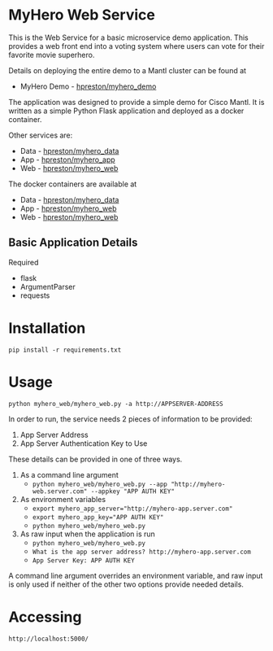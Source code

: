# MyHero Web Service

This is the Web Service for a basic microservice demo application.
This provides a web front end into a voting system where users can vote for their favorite movie superhero.

Details on deploying the entire demo to a Mantl cluster can be found at
* MyHero Demo - [hpreston/myhero_demo](https://github.com/hpreston/myhero_demo)

The application was designed to provide a simple demo for Cisco Mantl.  It is written as a simple Python Flask application and deployed as a docker container.

Other services are:
* Data - [hpreston/myhero_data](https://github.com/hpreston/myhero_data)
* App - [hpreston/myhero_app](https://github.com/hpreston/myhero_app)
* Web - [hpreston/myhero_web](https://github.com/hpreston/myhero_web)

The docker containers are available at
* Data - [hpreston/myhero_data](https://hub.docker.com/r/hpreston/myhero_data)
* App - [hpreston/myhero_web](https://hub.docker.com/r/hpreston/myhero_app)
* Web - [hpreston/myhero_web](https://hub.docker.com/r/hpreston/myhero_web)

## Basic Application Details

Required

* flask
* ArgumentParser
* requests

# Installation

    pip install -r requirements.txt

# Usage

    python myhero_web/myhero_web.py -a http://APPSERVER-ADDRESS

In order to run, the service needs 2 pieces of information to be provided:
1. App Server Address
2. App Server Authentication Key to Use

These details can be provided in one of three ways.
1. As a command line argument
    - `python myhero_web/myhero_web.py --app "http://myhero-web.server.com" --appkey "APP AUTH KEY" `
2. As environment variables
    - `export myhero_app_server="http://myhero-app.server.com"`
    - `export myhero_app_key="APP AUTH KEY"`
    - `python myhero_web/myhero_web.py`
3. As raw input when the application is run
    - `python myhero_web/myhero_web.py`
    - `What is the app server address? http://myhero-app.server.com`
    - `App Server Key: APP AUTH KEY`

A command line argument overrides an environment variable, and raw input is only used if neither of the other two options provide needed details.


# Accessing

    http://localhost:5000/
